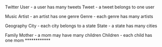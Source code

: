 Twitter
    User - a user has many tweets
    Tweet - a tweet belongs to one user

Music
    Artist - an artist has one genre
    Genre - each genre has many artists

Geography
    City - each city belongs to a state
    State - a state has many cities

Family
    Mother - a mom may have many children
    Children - each child has one mom ************

